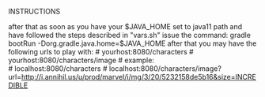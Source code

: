 INSTRUCTIONS

after that as soon as you have your $JAVA_HOME set to java11 path
and have followed the steps described in "vars.sh"
issue the command: gradle bootRun -Dorg.gradle.java.home=$JAVA_HOME
after that you may have the following urls to play with:
    # yourhost:8080/characters
    # yourhost:8080/characters/image
    # example:  
        # localhost:8080/characters
        # localhost:8080/characters/image?url=http://i.annihil.us/u/prod/marvel/i/mg/3/20/5232158de5b16&size=INCREDIBLE